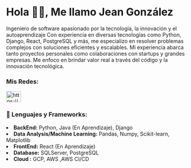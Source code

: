 <h1 align="left">Hola ✌🏼, Me llamo Jean González</h1>
<span>  Ingeniero de software apasionado por la tecnología, la innovación y el autoaprendizaje Con experiencia en diversas tecnologías como Python, Django, React, PostgreSQL y más, me especializo en resolver problemas complejos con soluciones eficientes y escalables. Mi experiencia abarca tanto proyectos personales como colaboraciones con startups y grandes empresas. Me enfoco en brindar valor real a través del código y la innovación tecnológica.
</span>  

<h3 align="left">Mis Redes:</h3>
<p align="left">
<a href="https://linkedin.com/in/https://www.linkedin.com/in/jean--gonzalez/" target="blank"><img align="center" src="https://raw.githubusercontent.com/rahuldkjain/github-profile-readme-generator/master/src/images/icons/Social/linked-in-alt.svg" alt="https://www.linkedin.com/in/jean--gonzalez/" height="30" width="40" /></a>
</p>
<h3 align="left">🚀 Lenguajes y Frameworks:</h3
                                            
<ul>
  <li> <strong>BackEnd:</strong> Python, Java (En Aprendizaje), Django </li>
  <li> <strong>Data Analysis/Machine Learning:</strong> Pandas, Numpy, Scikit-learn, Matplotlib </li>
  <li> <strong>FrontEnd:</strong> React (En Aprendizaje) </li>
  <li> <strong>Database:</strong> SQLServer, PostgreSQL </li>
  <li> <strong>Cloud :</strong> GCP, AWS ,AWS CI/CD</li>
  </ul>









